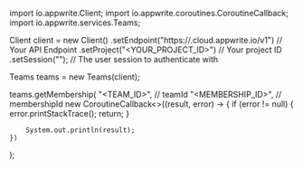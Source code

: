 import io.appwrite.Client;
import io.appwrite.coroutines.CoroutineCallback;
import io.appwrite.services.Teams;

Client client = new Client()
    .setEndpoint("https://<REGION>.cloud.appwrite.io/v1") // Your API Endpoint
    .setProject("<YOUR_PROJECT_ID>") // Your project ID
    .setSession(""); // The user session to authenticate with

Teams teams = new Teams(client);

teams.getMembership(
    "<TEAM_ID>", // teamId
    "<MEMBERSHIP_ID>", // membershipId
    new CoroutineCallback<>((result, error) -> {
        if (error != null) {
            error.printStackTrace();
            return;
        }

        System.out.println(result);
    })
);

